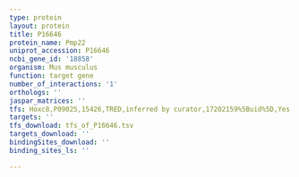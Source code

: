 ```yaml
---
type: protein
layout: protein
title: P16646
protein_name: Pmp22
uniprot_accession: P16646
ncbi_gene_id: '18858'
organism: Mus musculus
function: target gene
number_of_interactions: '1'
orthologs: ''
jaspar_matrices: ''
tfs: Hoxc8,P09025,15426,TRED,inferred by curator,17202159%5Buid%5D,Yes
targets: ''
tfs_download: tfs_of_P16646.tsv
targets_download: ''
bindingSites_download: ''
binding_sites_ls: ''

---
```

